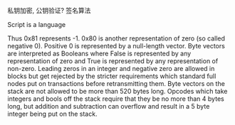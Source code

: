 私钥加密, 公钥验证?
签名算法

Script is a language

Thus 0x81 represents -1. 0x80 is another representation of zero (so called negative 0). Positive 0 is represented by a null-length vector. Byte vectors are interpreted as Booleans where False is represented by any representation of zero and True is represented by any representation of non-zero.
Leading zeros in an integer and negative zero are allowed in blocks but get rejected by the stricter requirements which standard full nodes put on transactions before retransmitting them. Byte vectors on the stack are not allowed to be more than 520 bytes long. Opcodes which take integers and bools off the stack require that they be no more than 4 bytes long, but addition and subtraction can overflow and result in a 5 byte integer being put on the stack.
